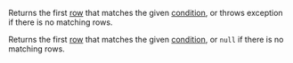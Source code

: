 <?xml version='1.0' encoding='UTF-8'?><topic xsi:noNamespaceSchemaLocation="https://resources.jetbrains.com/stardust/topic.v2.xsd" meta-keywords="" xmlns:xsi="http://www.w3.org/2001/XMLSchema-instance" id="first" title="first" _md-based="true"> <p _o="24" _o-sc="2,0" _o-l="2" _o-e="3,0" _o-tl="-1" _o-s="2,0" _o-cl="0" id="aa61cff5">Returns the first <a _o="42" _o-sc="2,19" LinkStatus="UNKNOWN" _o-l="2" _o-e="2,35" _o-tl="-1" _o-s="2,18" href="DataRow.md" _o-cl="18" id="2234ad1f">row</a> that matches the given <a _o="83" _o-sc="2,60" LinkStatus="UNKNOWN" _o-l="2" _o-e="2,97" _o-tl="-1" _o-s="2,59" href="DataRow.md#row-conditions" _o-cl="59" id="d0cbaaa3">condition</a>, or throws exception if there is no matching rows.</p>
<chapter _o="174" _o-sc="4,3" _o-l="4" _o-e="4,14" _o-tl="-1" _o-s="4,0" _o-cl="0" id="firstornull" title="firstOrNull">
<p _o="190" _o-sc="6,0" _o-l="6" _o-e="7,0" _o-tl="-1" _o-s="6,0" _o-cl="0" id="47ce68d5">Returns the first <a _o="208" _o-sc="6,19" LinkStatus="UNKNOWN" _o-l="6" _o-e="6,35" _o-tl="-1" _o-s="6,18" href="DataRow.md" _o-cl="18" id="e952ab58">row</a> that matches the given <a _o="249" _o-sc="6,60" LinkStatus="UNKNOWN" _o-l="6" _o-e="6,97" _o-tl="-1" _o-s="6,59" href="DataRow.md#row-conditions" _o-cl="59" id="7d41492b">condition</a>, or <code _o="292" _o-sc="6,103" _o-l="6" _o-e="6,108" _o-tl="-1" _o-s="6,102" _o-cl="102" id="793455f4">null</code> if there is no matching rows.</p>
</chapter></topic>
